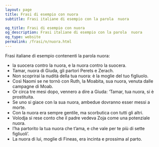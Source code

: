 ```yaml
---
layout: page
title: Frasi di esempio con nuora 
subtitle: Frasi italiane di esempio con la parola  nuora

og_title: Frasi di esempio con nuora 
og_description: Frasi italiane di esempio con la parola  nuora
og_type: website
permalink: /frasi/n/nuora.html
---
```


Frasi italiane di esempio contenenti la parola nuora:


- la suocera contro la nuora, e la nuora contro la suocera.
- Tamar, nuora di Giuda, gli partorì Perets e Zerach.
- Non scoprirai la nudità della tua nuora: è la moglie del tuo figliuolo.
- Così Naomi se ne tornò con Ruth, la Moabita, sua nuora, venuta dalle campagne di Moab.
- Or circa tre mesi dopo, vennero a dire a Giuda: ‘Tamar, tua nuora, si è prostituita.
- Se uno si giace con la sua nuora, ambedue dovranno esser messi a morte.
- Con la nuora era sempre gentile, ma scorbutica con tutti gli altri.
- Volodja si rese conto che il padre vedeva Zoja come una potenziale nuora.
- l’ha partorito la tua nuora che t’ama, e che vale per te più di sette figliuoli’.
- La nuora di lui, moglie di Fineas, era incinta e prossima al parto.
